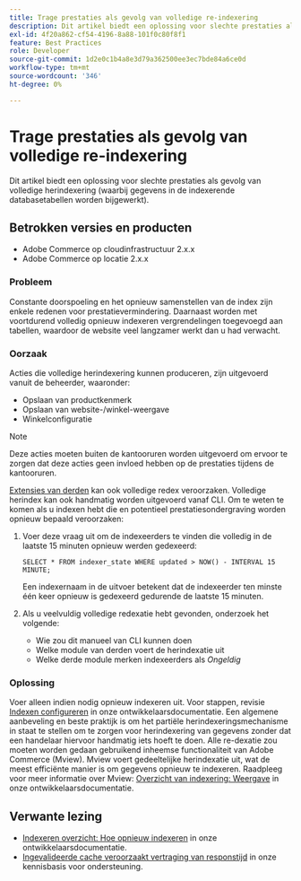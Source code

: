 ```yaml
---
title: Trage prestaties als gevolg van volledige re-indexering
description: Dit artikel biedt een oplossing voor slechte prestaties als gevolg van volledige herindexering (waarbij gegevens in de indexerende databasetabellen worden bijgewerkt).
exl-id: 4f20a862-cf54-4196-8a88-101f0c80f8f1
feature: Best Practices
role: Developer
source-git-commit: 1d2e0c1b4a8e3d79a362500ee3ec7bde84a6ce0d
workflow-type: tm+mt
source-wordcount: '346'
ht-degree: 0%

---
```


# Trage prestaties als gevolg van volledige re-indexering

Dit artikel biedt een oplossing voor slechte prestaties als gevolg van volledige herindexering (waarbij gegevens in de indexerende databasetabellen worden bijgewerkt).

## Betrokken versies en producten

* Adobe Commerce op cloudinfrastructuur 2.x.x
* Adobe Commerce op locatie 2.x.x

### Probleem

Constante doorspoeling en het opnieuw samenstellen van de index zijn enkele redenen voor prestatievermindering. Daarnaast worden met voortdurend volledig opnieuw indexeren vergrendelingen toegevoegd aan tabellen, waardoor de website veel langzamer werkt dan u had verwacht.

### Oorzaak

Acties die volledige herindexering kunnen produceren, zijn uitgevoerd vanuit de beheerder, waaronder:

* Opslaan van productkenmerk
* Opslaan van website-/winkel-weergave
* Winkelconfiguratie

>[!NOTE]
>
>Deze acties moeten buiten de kantooruren worden uitgevoerd om ervoor te zorgen dat deze acties geen invloed hebben op de prestaties tijdens de kantooruren.

[Extensies van derden](https://support.magento.com/hc/en-us/articles/360042361152-Best-Practices-for-using-third-party-extensions-in-Magento) kan ook volledige redex veroorzaken. Volledige herindex kan ook handmatig worden uitgevoerd vanaf CLI. Om te weten te komen als u indexen hebt die en potentieel prestatiesondergraving worden opnieuw bepaald veroorzaken:

1. Voer deze vraag uit om de indexeerders te vinden die volledig in de laatste 15 minuten opnieuw werden gedexeerd:

   ```
   SELECT * FROM indexer_state WHERE updated > NOW() - INTERVAL 15 MINUTE;
   ```

   Een indexernaam in de uitvoer betekent dat de indexeerder ten minste één keer opnieuw is gedexeerd gedurende de laatste 15 minuten.

1. Als u veelvuldig volledige redexatie hebt gevonden, onderzoek het volgende:
   * Wie zou dit manueel van CLI kunnen doen
   * Welke module van derden voert de herindexatie uit
   * Welke derde module merken indexeerders als *Ongeldig*

### Oplossing

Voer alleen indien nodig opnieuw indexeren uit. Voor stappen, revisie [Indexen configureren](https://devdocs.magento.com/guides/v2.3/config-guide/cli/config-cli-subcommands-index.html#configure-indexers) in onze ontwikkelaarsdocumentatie. Een algemene aanbeveling en beste praktijk is om het partiële herindexeringsmechanisme in staat te stellen om te zorgen voor herindexering van gegevens zonder dat een handelaar hiervoor handmatig iets hoeft te doen. Alle re-dexatie zou moeten worden gedaan gebruikend inheemse functionaliteit van Adobe Commerce (Mview). Mview voert gedeeltelijke herindexatie uit, wat de meest efficiënte manier is om gegevens opnieuw te indexeren. Raadpleeg voor meer informatie over Mview: [Overzicht van indexering: Weergave](https://devdocs.magento.com/guides/v2.3/extension-dev-guide/indexing.html#m2devgde-mview) in onze ontwikkelaarsdocumentatie.

## Verwante lezing

* [Indexeren overzicht: Hoe opnieuw indexeren](https://devdocs.magento.com/guides/v2.3/extension-dev-guide/indexing.html#how-to-reindex) in onze ontwikkelaarsdocumentatie.
* [Ingevalideerde cache veroorzaakt vertraging van responstijd](/help/troubleshooting/miscellaneous/invalidated-cache-causes-response-time-degradation.md) in onze kennisbasis voor ondersteuning.
